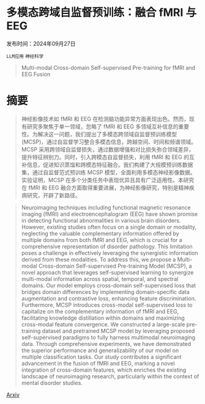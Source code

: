 # 多模态跨域自监督预训练：融合 fMRI 与 EEG

发布时间：2024年09月27日

`LLM应用` `神经科学`

> Multi-modal Cross-domain Self-supervised Pre-training for fMRI and EEG Fusion

# 摘要

> 神经影像技术如 fMRI 和 EEG 在检测脑功能异常方面表现出色。然而，现有研究多聚焦于单一领域，忽略了 fMRI 和 EEG 多领域互补信息的重要性。为解决这一问题，我们提出了多模态跨领域自监督预训练模型 (MCSP)，通过自监督学习整合多模态信息，跨越空间、时间和频谱领域。MCSP 采用跨领域自监督损失，通过数据增强和对比损失弥合领域差异，提升特征辨别力。同时，引入跨模态自监督损失，利用 fMRI 和 EEG 的互补信息，促进知识蒸馏和跨模态特征融合。我们构建了大规模预训练数据集，通过自监督范式预训练 MCSP 模型，全面利用多模态神经影像数据。实验证明，MCSP 在多个分类任务中表现优异且具有广泛适用性。本研究在 fMRI 和 EEG 融合方面取得重要进展，为神经影像研究，特别是精神疾病研究，开辟了新路径。

> Neuroimaging techniques including functional magnetic resonance imaging (fMRI) and electroencephalogram (EEG) have shown promise in detecting functional abnormalities in various brain disorders. However, existing studies often focus on a single domain or modality, neglecting the valuable complementary information offered by multiple domains from both fMRI and EEG, which is crucial for a comprehensive representation of disorder pathology. This limitation poses a challenge in effectively leveraging the synergistic information derived from these modalities. To address this, we propose a Multi-modal Cross-domain Self-supervised Pre-training Model (MCSP), a novel approach that leverages self-supervised learning to synergize multi-modal information across spatial, temporal, and spectral domains. Our model employs cross-domain self-supervised loss that bridges domain differences by implementing domain-specific data augmentation and contrastive loss, enhancing feature discrimination. Furthermore, MCSP introduces cross-modal self-supervised loss to capitalize on the complementary information of fMRI and EEG, facilitating knowledge distillation within domains and maximizing cross-modal feature convergence. We constructed a large-scale pre-training dataset and pretrained MCSP model by leveraging proposed self-supervised paradigms to fully harness multimodal neuroimaging data. Through comprehensive experiments, we have demonstrated the superior performance and generalizability of our model on multiple classification tasks. Our study contributes a significant advancement in the fusion of fMRI and EEG, marking a novel integration of cross-domain features, which enriches the existing landscape of neuroimaging research, particularly within the context of mental disorder studies.

[Arxiv](https://arxiv.org/abs/2409.19130)
